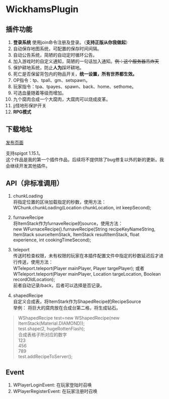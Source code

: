 # WickhamsPlugin
## 插件功能

 1. **登录系统** 使用join命令注册及登录。（**支持正版从你我做起**）
 2. 自动保存地图系统，可配置的保存时间间隔。
 3. 自动公告系统，简陋的自动定时循环公告。
 4. 加入游戏时的自定义通知，简陋的一句话加入通知。~~例：这个服务器吊炸天~~
 5. 保护耕地系统，防止**人为**踩坏耕地。
 6. 死亡是否保留背包内的物品开关，**统一设置，所有世界都生效。**
 7. OP指令：tp、tpall、gm、setspawn。
 8. 玩家指令：tpa、tpayes、spawn、back、home、sethome。
 9. 可选血量随着等级而增加。
 10. 九个腐肉合成一个大腐肉，大腐肉可以烧成皮革。  
 11. jj怪地形保护开关
 12. **RPG模式**

## 下载地址  

 [发布页面](https://github.com/WickhamWei/WickhamsPlugin/releases)  
   
  支持spigot 1.15.1。  
   这个作品是我的第一个插件作品，后续将不提供除了bug修复以外的新的更新。我会继续开发其他插件。

## API（非标准调用）  
  
  1. chunkLoading  
  将指定位置的区块加载指定的秒数，使用方法：  
  WChunk.chunkLoading(Location chunkLocation, int keepSecond);  
    
  2. furnaveRecipe  
  将ItemStack作为furnaveRecipe的source，使用方法：  
  new WFurnaceRecipe().furnaveRecipe(String recipeKeyNameString, ItemStack sourceItemStack, ItemStack result​ItemStack,
			float experience, int cookingTimeSecond);  
			  
  3. teleport  
  传送时检查权限，未有权限的玩家在本插件配置文件中指定的秒数延迟后才进行传送，使用方法：  
  WTeleport.teleport(Player mainPlayer, Player targePlayer); 或者WTeleport.teleport(Player mainPlayer, Location targeLocation, Boolean recordOldLocation);   
  前者自动记录/back，后者可以选择是否记录。  
    
  4. shapedRecipe  
   自定义合成表，将ItemStark作为ShapedRecipe的RecipeSource  
   举例：  将巨大的腐肉放在合成台第二格，将生成钻石。
  
> WShapedRecipe test=new WShapedRecipe(new ItemStack(Material.DIAMOND));  
		test.shape(2, hugeRottenFlash);  
		合成表格子所对应的数字  
		123  
		456  
		789  
		test.addRecipeToServer();  
		
   
## Event  

  1. WPlayerLoginEvent: 在玩家登陆时召唤
  2. WPlayerRegisterEvent: 在玩家注册时召唤
